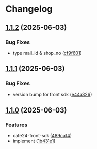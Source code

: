 # Changelog

## [1.1.2](https://github.com/01Joseph-Hwang10/cafe24.js/compare/cafe24-front-sdk-v1.1.1...cafe24-front-sdk-v1.1.2) (2025-06-03)


### Bug Fixes

* type mall_id & shop_no ([cf9f601](https://github.com/01Joseph-Hwang10/cafe24.js/commit/cf9f601ad23b26d3c9c6300ea965418cbba1d729))

## [1.1.1](https://github.com/01Joseph-Hwang10/cafe24.js/compare/cafe24-front-sdk-v1.1.0...cafe24-front-sdk-v1.1.1) (2025-06-03)


### Bug Fixes

* version bump for front sdk ([e44a326](https://github.com/01Joseph-Hwang10/cafe24.js/commit/e44a3268c4c8272d6cb8cdffd8b16c4f9aec554f))

## [1.1.0](https://github.com/01Joseph-Hwang10/cafe24.js/compare/cafe24-front-sdk-v1.0.0...cafe24-front-sdk-v1.1.0) (2025-06-03)


### Features

* cafe24-front-sdk ([489ca14](https://github.com/01Joseph-Hwang10/cafe24.js/commit/489ca1494b7c3670bbbd69d15d4dcb00393a4255))
* implement ([1b431e1](https://github.com/01Joseph-Hwang10/cafe24.js/commit/1b431e1865c41e426dd2e8c0911fbe043785e0a1))
